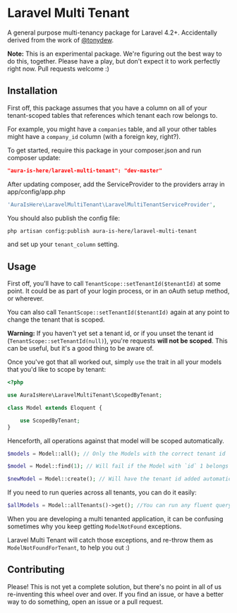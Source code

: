 Laravel Multi Tenant
====================

A general purpose multi-tenancy package for Laravel 4.2+. Accidentally derived from the work of [@tonydew](https://github.com/tonydew).

**Note:** This is an experimental package. We're figuring out the best way to do this, together. Please have a play, but don't expect it to work perfectly right now. Pull requests welcome :)

## Installation

First off, this package assumes that you have a column on all of your tenant-scoped tables that references which tenant each row belongs to.

For example, you might have a `companies` table, and all your other tables might have a `company_id` column (with a foreign key, right?).

To get started, require this package in your composer.json and run composer update:

```json
"aura-is-here/laravel-multi-tenant": "dev-master"
```

After updating composer, add the ServiceProvider to the providers array in app/config/app.php

```php
'AuraIsHere\LaravelMultiTenant\LaravelMultiTenantServiceProvider',
```

You should also publish the config file:

```bash
php artisan config:publish aura-is-here/laravel-multi-tenant
```

and set up your `tenant_column` setting.

## Usage

First off, you'll have to call `TenantScope::setTenantId($tenantId)` at some point. It could be as part of your login process, or in an oAuth setup method, or wherever.

You can also call `TenantScope::setTenantId($tenantId)` again at any point to change the tenant that is scoped.

**Warning:** If you haven't yet set a tenant id, or if you unset the tenant id (`TenantScope::setTenantId(null)`), you're requests **will not be scoped**. This can be useful, but it's a good thing to be aware of.

Once you've got that all worked out, simply `use` the trait in all your models that you'd like to scope by tenant:

```php
<?php

use AuraIsHere\LaravelMultiTenant\ScopedByTenant;

class Model extends Eloquent {

    use ScopedByTenant;
}
```

Henceforth, all operations against that model will be scoped automatically.

```php
$models = Model::all(); // Only the Models with the correct tenant id

$model = Model::find(1); // Will fail if the Model with `id` 1 belongs to a differant tenant

$newModel = Model::create(); // Will have the tenant id added automatically
```

If you need to run queries across all tenants, you can do it easily:

```php
$allModels = Model::allTenants()->get(); //You can run any fluent query builder methods here, and they will not be scoped by tenant
```

When you are developing a multi tenanted application, it can be confusing sometimes why you keep getting `ModelNotFound` exceptions.

Laravel Multi Tenant will catch those exceptions, and re-throw them as `ModelNotFoundForTenant`, to help you out :)

## Contributing

Please! This is not yet a complete solution, but there's no point in all of us re-inventing this wheel over and over. If you find an issue, or have a better way to do something, open an issue or a pull request.
